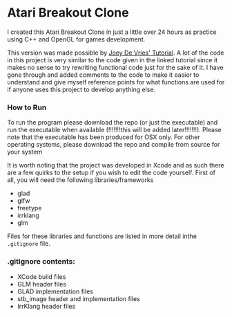 # Atari Breakout Clone 

I created this Atari Breakout Clone in just a little over 24 hours as practice using C++ and OpenGL for games development. 

This version was made possible by [Joey De Vries' Tutorial](https://learnopengl.com/In-Practice/2D-Game/Breakout). A lot of the code in this project is very similar to the code given in the linked tutorial since it makes no sense to try rewriting functional code just for the sake of it. I have gone through and added comments to the code to make it easier to understand and give myself reference points for what functions are used for if anyone uses this project to develop anything else.



### How to Run
To run the program please download the repo (or just the executable) and run the executable when available (!!!!!!!this will be added later!!!!!!!). Please note that the executable has been produced for OSX only. For other operating systems, please download the repo and compile from source for your system 



It is worth noting that the project was developed in Xcode and as such there are a few quirks to the setup if you wish to edit the code yourself. First of all, you will need the following libraries/frameworks

- glad 
- glfw
- freetype
- irrklang 
- glm

Files for these libraries and functions are listed in more detail inthe `.gitignore` file.



###  .gitignore contents:
- XCode build files
- GLM header files
- GLAD implementation files
- stb_image header and implementation files 
- IrrKlang header files
